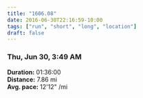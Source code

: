 ```yaml
---
title: "1606.08"
date: 2016-06-30T22:16:59-10:00
tags: ["run", "short", "long", "location"]
draft: false
---
```


### Thu, Jun 30, 3:49 AM

**Duration:** 01:36:00  
**Distance:** 7.86 mi  
**Avg. pace:** 12'12" /mi